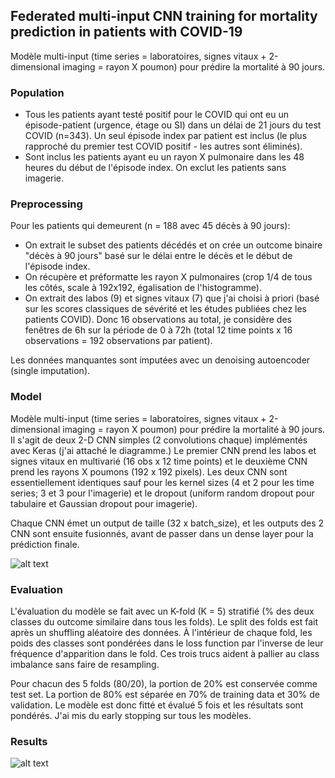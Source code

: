 ## Federated multi-input CNN training for mortality prediction in patients with COVID-19

Modèle multi-input (time series = laboratoires, signes vitaux + 2-dimensional imaging = rayon X poumon) pour prédire la mortalité à 90 jours.

### Population

- Tous les patients ayant testé positif pour le COVID qui ont eu un épisode-patient (urgence, étage ou SI) dans un délai de 21 jours du test COVID (n=343). Un seul épisode index par patient est inclus (le plus rapproché du premier test COVID positif - les autres sont éliminés). 
- Sont inclus les patients ayant eu un rayon X pulmonaire dans les 48 heures du début de l'épisode index. On exclut les patients sans imagerie.

### Preprocessing

Pour les patients qui demeurent (n = 188 avec 45 décès à 90 jours):

- On extrait le subset des patients décédés et on crée un outcome binaire "décès à 90 jours" basé sur le délai entre le décès et le début de l'épisode index.
- On récupère et préformatte les rayon X pulmonaires (crop 1/4 de tous les côtés, scale à 192x192, égalisation de l'histogramme). 
- On extrait des labos (9) et signes vitaux (7) que j'ai choisi à priori (basé sur les scores classiques de sévérité et les études publiées chez les patients COVID). Donc 16 observations au total, je considère des fenêtres de 6h sur la période de 0 à 72h (total 12 time points x 16 observations = 192 observations par patient).

Les données manquantes sont imputées avec un denoising autoencoder (single imputation).

### Model

Modèle multi-input (time series = laboratoires, signes vitaux + 2-dimensional imaging = rayon X poumon) pour prédire la mortalité à 90 jours. Il s'agit de deux 2-D CNN simples (2 convolutions chaque) implémentés avec Keras (j'ai attaché le diagramme.) Le premier CNN prend les labos et signes vitaux en multivarié (16 obs x 12 time points) et le deuxième CNN prend les rayons X poumons (192 x 192 pixels). Les deux CNN sont essentiellement identiques sauf pour les kernel sizes (4 et 2 pour les time series; 3 et 3 pour l'imagerie) et le dropout (uniform random dropout pour tabulaire et Gaussian dropout pour imagerie).

Chaque CNN émet un output de taille (32 x batch_size), et les outputs des 2 CNN sont ensuite fusionnés, avant de passer dans un dense layer pour la prédiction finale.

![alt text](model.png "Model structure")

### Evaluation

L'évaluation du modèle se fait avec un K-fold (K = 5) stratifié (% des deux classes du outcome similaire dans tous les folds). Le split des folds est fait après un shuffling aléatoire des données. À l'intérieur de chaque fold, les poids des classes sont pondérées dans le loss function par l'inverse de leur fréquence d'apparition dans le fold. Ces trois trucs aident à pallier au class imbalance sans faire de resampling.

Pour chacun des 5 folds (80/20), la portion de 20% est conservée comme test set. La portion de 80% est séparée en 70% de training data et 30% de validation. Le modèle est donc fitté et évalué 5 fois et les résultats sont pondérés. J'ai mis du early stopping sur tous les modèles.

### Results

![alt text](results.png "Results")

